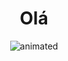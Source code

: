 <h1 align="center"> Olá </h1>

<p align="center">
  <img src="spock-star-trek.gif" alt="animated" />
</p>
